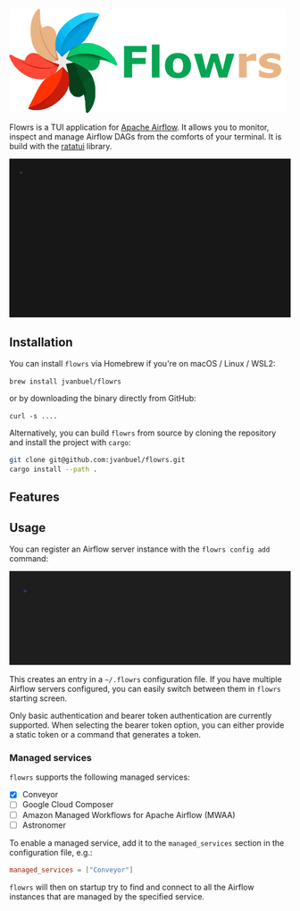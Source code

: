 ![flowrs_logo](./image/README/1683789045509.png)

Flowrs is a TUI application for [Apache Airflow](https://airflow.apache.org/). It allows you to monitor, inspect and manage Airflow DAGs from the comforts of your terminal. It is build with the [ratatui](https://ratatui.rs/) library.

![flowrs demo](./vhs/flowrs.gif)

## Installation

You can install `flowrs` via Homebrew if you're on macOS / Linux / WSL2:

`brew install jvanbuel/flowrs`

or by downloading the binary directly from GitHub:

`curl -s ....`

Alternatively, you can build `flowrs` from source by cloning the repository and install the project with `cargo`:

```bash
git clone git@github.com:jvanbuel/flowrs.git
cargo install --path .
```

## Features

## Usage

You can register an Airflow server instance with the `flowrs config add` command:

![flowrs config add demo](./vhs/add_config.gif)

This creates an entry in a `~/.flowrs` configuration file. If you have multiple Airflow servers configured, you can easily switch between them in `flowrs` starting screen.

Only basic authentication and bearer token authentication are currently supported. When selecting the bearer token option, you can either provide a static token or a command that generates a token.

### Managed services

`flowrs` supports the following managed services:

- [x] Conveyor
- [ ] Google Cloud Composer
- [ ] Amazon Managed Workflows for Apache Airflow (MWAA)
- [ ] Astronomer

To enable a managed service, add it to the `managed_services` section in the configuration file, e.g.:

```toml
managed_services = ["Conveyor"]
```

`flowrs` will then on startup try to find and connect to all the Airflow instances that are managed by the specified service.
